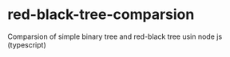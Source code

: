 # red-black-tree-comparsion
Comparsion of simple binary tree and red-black tree usin node js (typescript)
